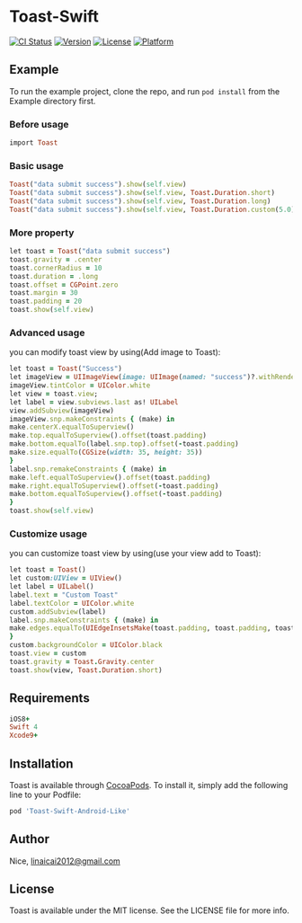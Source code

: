 # Toast-Swift

[![CI Status](http://img.shields.io/travis/LINAICAI/Toast-Swift.svg?style=flat)](https://travis-ci.org/LINAICAI/Toast-Swift)
[![Version](https://img.shields.io/cocoapods/v/Toast-Swift.svg?style=flat)](http://cocoapods.org/pods/Toast-Swift-Android-Like)
[![License](https://img.shields.io/cocoapods/l/Toast-Swift.svg?style=flat)](http://cocoapods.org/pods/Toast-Swift-Android-Like)
[![Platform](https://img.shields.io/cocoapods/p/Toast-Swift.svg?style=flat)](http://cocoapods.org/pods/Toast-Swift-Android-Like)

## Example

To run the example project, clone the repo, and run `pod install` from the Example directory first.

### Before usage
```ruby
import Toast
```

### Basic usage
```ruby
Toast("data submit success").show(self.view)
Toast("data submit success").show(self.view, Toast.Duration.short)
Toast("data submit success").show(self.view, Toast.Duration.long)
Toast("data submit success").show(self.view, Toast.Duration.custom(5.0))
```
### More property
```ruby
let toast = Toast("data submit success")
toast.gravity = .center
toast.cornerRadius = 10
toast.duration = .long
toast.offset = CGPoint.zero
toast.margin = 30
toast.padding = 20
toast.show(self.view)
```
### Advanced usage
you can modify toast view by using(Add image to Toast):
```ruby
let toast = Toast("Success")
let imageView = UIImageView(image: UIImage(named: "success")?.withRenderingMode(UIImageRenderingMode.alwaysTemplate))
imageView.tintColor = UIColor.white
let view = toast.view;
let label = view.subviews.last as! UILabel
view.addSubview(imageView)
imageView.snp.makeConstraints { (make) in
make.centerX.equalToSuperview()
make.top.equalToSuperview().offset(toast.padding)
make.bottom.equalTo(label.snp.top).offset(-toast.padding)
make.size.equalTo(CGSize(width: 35, height: 35))
}
label.snp.remakeConstraints { (make) in
make.left.equalToSuperview().offset(toast.padding)
make.right.equalToSuperview().offset(-toast.padding)
make.bottom.equalToSuperview().offset(-toast.padding)
}
toast.show(self.view)
```

### Customize usage
you can customize toast view by using(use your view add to Toast):
```ruby
let toast = Toast()
let custom:UIView = UIView()
let label = UILabel()
label.text = "Custom Toast"
label.textColor = UIColor.white
custom.addSubview(label)
label.snp.makeConstraints { (make) in
make.edges.equalTo(UIEdgeInsetsMake(toast.padding, toast.padding, toast.padding, toast.padding))
}
custom.backgroundColor = UIColor.black
toast.view = custom
toast.gravity = Toast.Gravity.center
toast.show(view, Toast.Duration.short)
```

## Requirements
```ruby
iOS8+
Swift 4
Xcode9+
```
## Installation

Toast is available through [CocoaPods](http://cocoapods.org). To install
it, simply add the following line to your Podfile:

```ruby
pod 'Toast-Swift-Android-Like'
```

## Author

Nice, linaicai2012@gmail.com

## License

Toast is available under the MIT license. See the LICENSE file for more info.






